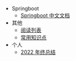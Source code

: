 <!-- _sidebar.md -->
<!-- 侧边导航栏 -->

* Springboot
    * [Springboot 中文文档](/document/spring/Spring中文文档.md)
* 其他
    * [阅读列表](/document/other/阅读列表.md)
    * [常用知识点](/document/other/常用知识点.md)
* 个人
    * [2022 年终总结](/document/life/2022年终总结.md)
